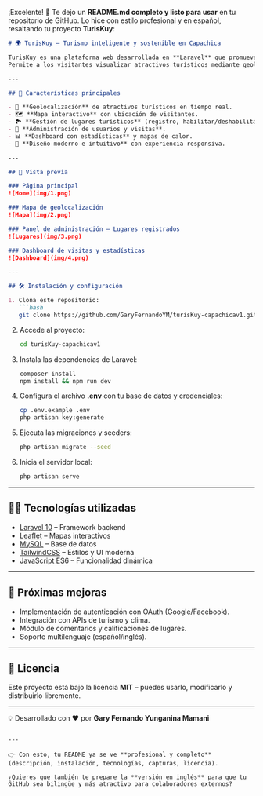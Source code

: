 ¡Excelente! 🙌 Te dejo un **README.md completo y listo para usar** en tu repositorio de GitHub. Lo hice con estilo profesional y en español, resaltando tu proyecto **TurisKuy**:

````markdown
# 🌍 TurisKuy – Turismo inteligente y sostenible en Capachica

TurisKuy es una plataforma web desarrollada en **Laravel** que promueve el turismo inteligente y sostenible en el distrito de **Capachica, Puno – Perú**.  
Permite a los visitantes visualizar atractivos turísticos mediante geolocalización en tiempo real, mientras que los administradores cuentan con un panel para gestionar lugares, usuarios y visitas.

---

## 🚀 Características principales

- 📍 **Geolocalización** de atractivos turísticos en tiempo real.  
- 🗺️ **Mapa interactivo** con ubicación de visitantes.  
- 🏞️ **Gestión de lugares turísticos** (registro, habilitar/deshabilitar).  
- 👥 **Administración de usuarios y visitas**.  
- 📊 **Dashboard con estadísticas** y mapas de calor.  
- 🎨 **Diseño moderno e intuitivo** con experiencia responsiva.

---

## 📸 Vista previa

### Página principal
![Home](img/1.png)

### Mapa de geolocalización
![Mapa](img/2.png)

### Panel de administración – Lugares registrados
![Lugares](img/3.png)

### Dashboard de visitas y estadísticas
![Dashboard](img/4.png)

---

## 🛠️ Instalación y configuración

1. Clona este repositorio:
   ```bash
   git clone https://github.com/GaryFernandoYM/turisKuy-capachicav1.git
````

2. Accede al proyecto:

   ```bash
   cd turisKuy-capachicav1
   ```
3. Instala las dependencias de Laravel:

   ```bash
   composer install
   npm install && npm run dev
   ```
4. Configura el archivo **.env** con tu base de datos y credenciales:

   ```bash
   cp .env.example .env
   php artisan key:generate
   ```
5. Ejecuta las migraciones y seeders:

   ```bash
   php artisan migrate --seed
   ```
6. Inicia el servidor local:

   ```bash
   php artisan serve
   ```

---

## 🧑‍💻 Tecnologías utilizadas

* [Laravel 10](https://laravel.com/) – Framework backend
* [Leaflet](https://leafletjs.com/) – Mapas interactivos
* [MySQL](https://www.mysql.com/) – Base de datos
* [TailwindCSS](https://tailwindcss.com/) – Estilos y UI moderna
* [JavaScript ES6](https://developer.mozilla.org/es/docs/Web/JavaScript) – Funcionalidad dinámica

---

## 📌 Próximas mejoras

* Implementación de autenticación con OAuth (Google/Facebook).
* Integración con APIs de turismo y clima.
* Módulo de comentarios y calificaciones de lugares.
* Soporte multilenguaje (español/inglés).

---

## 📄 Licencia

Este proyecto está bajo la licencia **MIT** – puedes usarlo, modificarlo y distribuirlo libremente.

---

💡 Desarrollado con ❤️ por **Gary Fernando Yunganina Mamani**

```

---

👉 Con esto, tu README ya se ve **profesional y completo** (descripción, instalación, tecnologías, capturas, licencia).  

¿Quieres que también te prepare la **versión en inglés** para que tu GitHub sea bilingüe y más atractivo para colaboradores externos?
```
